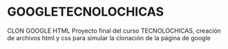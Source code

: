 # GOOGLETECNOLOCHICAS
CLON GOOGLE HTML
Proyecto final del curso TECNOLOCHICAS, creación de archivos html y css para simular la clonación de la página de google
